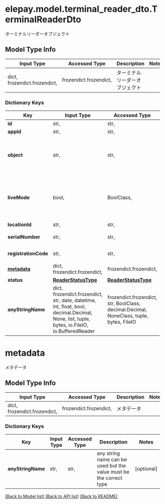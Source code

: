 # elepay.model.terminal_reader_dto.TerminalReaderDto

ターミナルリーダーオブジェクト

## Model Type Info
Input Type | Accessed Type | Description | Notes
------------ | ------------- | ------------- | -------------
dict, frozendict.frozendict,  | frozendict.frozendict,  | ターミナルリーダーオブジェクト | 

### Dictionary Keys
Key | Input Type | Accessed Type | Description | Notes
------------ | ------------- | ------------- | ------------- | -------------
**id** | str,  | str,  | Reader ID | [optional] 
**appId** | str,  | str,  | App ID | [optional] 
**object** | str,  | str,  | 対象種類の表記 | [optional] if omitted the server will use the default value of "terminal.reader"
**liveMode** | bool,  | BoolClass,  | 本番モードかどうか - false テストモード - true 本番モード  | [optional] 
**locationId** | str,  | str,  | Location ID | [optional] 
**serialNumber** | str,  | str,  | シリアルナンバー | [optional] 
**registrationCode** | str,  | str,  | ペアリングコード | [optional] 
**[metadata](#metadata)** | dict, frozendict.frozendict,  | frozendict.frozendict,  | メタデータ | [optional] 
**status** | [**ReaderStatusType**](ReaderStatusType.md) | [**ReaderStatusType**](ReaderStatusType.md) |  | [optional] 
**anyStringName** | dict, frozendict.frozendict, str, date, datetime, int, float, bool, decimal.Decimal, None, list, tuple, bytes, io.FileIO, io.BufferedReader | frozendict.frozendict, str, BoolClass, decimal.Decimal, NoneClass, tuple, bytes, FileIO | any string name can be used but the value must be the correct type | [optional]

# metadata

メタデータ

## Model Type Info
Input Type | Accessed Type | Description | Notes
------------ | ------------- | ------------- | -------------
dict, frozendict.frozendict,  | frozendict.frozendict,  | メタデータ | 

### Dictionary Keys
Key | Input Type | Accessed Type | Description | Notes
------------ | ------------- | ------------- | ------------- | -------------
**anyStringName** | str,  | str,  | any string name can be used but the value must be the correct type | [optional] 

[[Back to Model list]](../../README.md#documentation-for-models) [[Back to API list]](../../README.md#documentation-for-api-endpoints) [[Back to README]](../../README.md)

